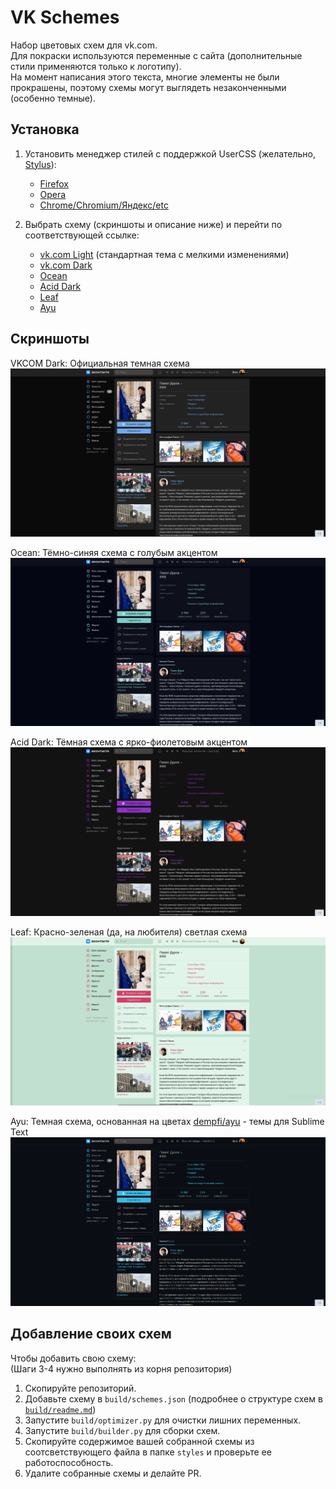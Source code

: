 # VK Schemes

Набор цветовых схем для vk.com.    
Для покраски используются переменные с сайта (дополнительные стили применяются только к логотипу).    
На момент написания этого текста, многие элементы не были прокрашены, поэтому схемы могут выглядеть незаконченными (особенно темные).    

## Установка

1. Установить менеджер стилей с поддержкой UserCSS (желательно, [Stylus](https://github.com/openstyles/stylus/)):
    - [Firefox](https://addons.mozilla.org/firefox/addon/styl-us/)
    - [Opera](https://addons.opera.com/extensions/details/stylus/)
    - [Chrome/Chromium/Яндекс/etc](https://chrome.google.com/webstore/detail/stylus/clngdbkpkpeebahjckkjfobafhncgmne)

2. Выбрать схему (скриншоты и описание ниже) и перейти по соответствующей ссылке:
    - [vk.com Light](https://github.com/evtn/vk-schemes/raw/build-stable/vk-default-scheme.user.css) (стандартная тема с мелкими изменениями)
    - [vk.com Dark](https://github.com/evtn/vk-schemes/raw/build-stable/vk-dark-scheme.user.css)
    - [Ocean](https://github.com/evtn/vk-schemes/raw/build-stable/vk-ocean-scheme.user.css)
    - [Acid Dark](https://github.com/evtn/vk-schemes/raw/build-stable/vk-acid_dark-scheme.user.css)
    - [Leaf](https://github.com/evtn/vk-schemes/raw/build-stable/vk-leaf-scheme.user.css)
    - [Ayu](https://github.com/evtn/vk-schemes/raw/build-stable/vk-ayu-scheme.user.css)

## Скриншоты

VKCOM Dark: Официальная темная схема    
![vk.com Dark](images/vkcomdark.png)    

Ocean: Тёмно-синяя схема с голубым акцентом    
![Ocean](images/ocean.png)    

Acid Dark: Тёмная схема с ярко-фиолетовым акцентом
![Acid Dark](images/acid.png)    

Leaf: Красно-зеленая (да, на любителя) светлая схема    
![Leaf](images/leaf.png)    

Ayu: Темная схема, основанная на цветах [dempfi/ayu](https://github.com/dempfi/ayu) - темы для Sublime Text    
![Ayu](images/ayu.png)    


## Добавление своих схем

Чтобы добавить свою схему:    
(Шаги 3-4 нужно выполнять из корня репозитория)    

1. Скопируйте репозиторий.    
2. Добавьте схему в `build/schemes.json` (подробнее о структуре схем в [`build/readme.md`](build/readme.md))    
3. Запустите `build/optimizer.py` для очистки лишних переменных.    
4. Запустите `build/builder.py` для сборки схем.    
5. Скопируйте содержимое вашей собранной схемы из соотсветствующего файла в папке `styles` и проверьте ее работоспособность.    
6. Удалите собранные схемы и делайте PR.    